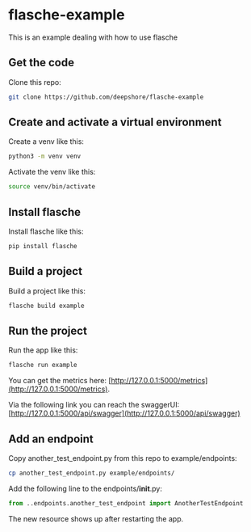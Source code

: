 # flasche-example

This is an example dealing with how to use flasche

## Get the code

Clone this repo:
```bash
git clone https://github.com/deepshore/flasche-example
````

## Create and activate a virtual environment

Create a venv like this:

```bash
python3 -m venv venv
```

Activate the venv like this:

```bash
source venv/bin/activate
```

## Install flasche

Install flasche like this:

```bash
pip install flasche
```

## Build a project

Build a project like this:

```bash
flasche build example
```

## Run the project 

Run the app like this:

```bash
flasche run example
```

You can get the metrics here: [http://127.0.0.1:5000/metrics](http://127.0.0.1:5000/metrics).

Via the following link you can reach the swaggerUI: [http://127.0.0.1:5000/api/swagger](http://127.0.0.1:5000/api/swagger)

## Add an endpoint

Copy another_test_endpoint.py from this repo to example/endpoints:

```bash
cp another_test_endpoint.py example/endpoints/
```

Add the following line to the endpoints/__init__.py:

```python
from ..endpoints.another_test_endpoint import AnotherTestEndpoint
```

The new resource shows up after restarting the app.

